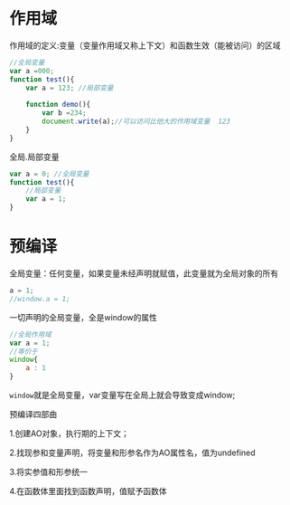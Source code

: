 # 作用域

作用域的定义:变量（变量作用域又称上下文）和函数生效（能被访问）的区域

```js
//全局变量
var a =000;
function test(){
    var a = 123; //局部变量 
    
    function demo(){
        var b =234;
        document.write(a);//可以访问比他大的作用域变量  123
    }
}
```

全局.局部变量

```js
var a = 0; //全局变量
function test(){
    //局部变量
    var a = 1;
}
```



# 预编译

 全局变量：任何变量，如果变量未经声明就赋值，此变量就为全局对象的所有

```js
a = 1;
//window.a = 1;
```

一切声明的全局变量，全是window的属性

```js
//全局作用域
var a = 1;
//等价于
window{
	a : 1
}
```



`window`就是全局变量，var变量写在全局上就会导致变成window;



预编译四部曲

1.创建AO对象，执行期的上下文；

2.找现参和变量声明，将变量和形参名作为AO属性名，值为undefined

3.将实参值和形参统一

4.在函数体里面找到函数声明，值赋予函数体

